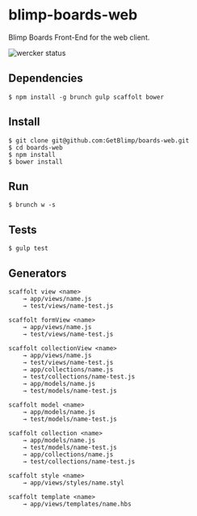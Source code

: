 blimp-boards-web
================

Blimp Boards Front-End for the web client.

![wercker status](https://app.wercker.com/status/6618c352f999f43ba14a55b3ac2a36f5/s/ "wercker status")

Dependencies
------------

    $ npm install -g brunch gulp scaffolt bower

Install
-------

    $ git clone git@github.com:GetBlimp/boards-web.git
    $ cd boards-web
    $ npm install
    $ bower install

Run
---

    $ brunch w -s

Tests
-----

    $ gulp test

Generators
----------

    scaffolt view <name>
        → app/views/name.js
        → test/views/name-test.js

    scaffolt formView <name>
        → app/views/name.js
        → test/views/name-test.js

    scaffolt collectionView <name>
        → app/views/name.js
        → test/views/name-test.js
        → app/collections/name.js
        → test/collections/name-test.js
        → app/models/name.js
        → test/models/name-test.js

    scaffolt model <name>
        → app/models/name.js
        → test/models/name-test.js

    scaffolt collection <name>
        → app/models/name.js
        → test/models/name-test.js
        → app/collections/name.js
        → test/collections/name-test.js

    scaffolt style <name>
        → app/views/styles/name.styl

    scaffolt template <name>
        → app/views/templates/name.hbs
